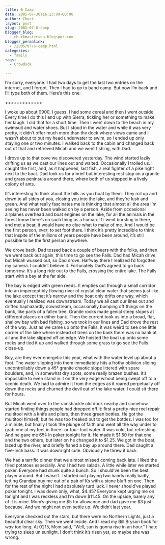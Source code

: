 ```yaml
---
title: 6 Camp
date: 2005-07-30T16:23:00+00:00
author: Chuck
layout: post
slug: 2005-07-6-camp
blogger_blog:
  - chuckmasterson.blogspot.com
blogger_permalink:
  - /2005/07/6-camp.html
categories:
  - family
tags:
  - Crowduck

---
```

I’m sorry, everyone. I had two days to get the last two entries on the
internet, and I forgot. Then I had to go to band camp. But now I’m back and
I’ll type both of them. Here’s this one:

+++++++++++++

I woke up about 0900, I guess. I had some cereal and then I went outside. Every
time I do this I end up with Sierra, tickling her or something to make her
laugh. I did that for a short time. Then I went down to the beach in my
swimsuit and water shoes. But I stood in the water and while it was very
pretty, it didn’t offer much more than the dock where views came and I wasn’t
about to put my head underwater to swim, so I ended up only staying one or two
minutes. I walked back to the cabin and changed back out of that and retrieved
Micah and we went fishing, with Dad.

I drove up to that cove we discovered yesterday. The wind started lazily
drifting us as we cast our lines out and waited. Occasionally I trolled us. I
caught the first, and, as it happened, last fish, a real fighter of a pike
right next to the boat. Dad took us for a brief but interesting rest stop on a
granite and grass peninsula around there, where both of us stepped in a lively
colony of ants.

It’s interesting to think about the hills as you boat by them. They roll up and
down to all sides of you, closing you into the lake, and they’re lush and
green. And what really fascinates me is thinking that almost all the area I’m
seeing has never been walked on by a person. Aside from occasional airplanes
overhead and boat engines on the lake, for all the animals in the forest know
there’s no such thing as a human. If I went bursting in there, and met a bear,
it would have no clue what to make of me. And I would be the first person,
_ever_, to set foot there. I think it’s pretty incredible to think that inspite
of the millions of years people have been around, it’s still possible to be the
first person anywhere.

We drove back, Dad tossed back a couple of beers with the folks, and then we
went back out again, this time to go see the Falls. Dad had Micah drive, but
Micah wussed out, so Dad drove. Halfway there I realized I’d forgotten my
camera. I couldn’t believe it. Fortunately Dad’s agreed to go back tomorrow.
It’s a long ride out to the Falls, crossing the entire lake. The Falls start
with a bay at the far side. 

The bay is edged with green reeds. It empties out through a small corridor into
an imperceptibly flowing river of crystal clear water that seems just like the
lake except that it’s narrow and the boat only drifts one way, which eventually
I realized was downstream. Today we all cast our lines out and drifted
haphazardly downstream, occasionally bumping off things on the bank, like parts
of a fallen tree. Granite rocks made genial steep slopes at different places on
either bank. Then the current took us into a broad, flat, shallow bay with bad
fishing, so we took in our lines and Dad drove the rest of the way. Just as we
came up onto the Falls, it was weird to see one little corner of the lake where
instead of trees on the bank there was no bank at all and the lake slipped off
an edge. We hoisted the boat up onto some rocks and tied it up and walked
through some grass to go see the Falls close-up. 

Boy, are they ever energetic this year, what with the water level up about a
foot. The water slipping into them immediately hits a frothy oblivion sliding
uncontrollably down a 45° granite chaotic slope littered with spare boulders,
and, in somewhat dry spots, some really brazen bushes. It’s impossible to even
stand in it on the very edge wihout being swept off to a scenic death. We had
to admire it from the edges as it roared perpetually off down the rocks and
churned the devil out of the lake water. I could sit there for hours.

But Micah went over to the ramshackle old dock nearby and somehow started
finding things people had dropped off it: first a pretty nice reel repair
multitool with a knife and pliers, then three green bottles. He got the
multitool himself, but he was too freaked out to get the bottles. I was too for
a minute, but finally I took the plunge of faith and went all the way under to
grab one at my feet in three- or four-foot water. It was cold, but refreshing.
And he gave me 65¢ in poker tonight for it. He made it $1.50 for that one and
the two others, but later on he changed it to $1.25. We got in the boat, lazed
up the river, and briefly fished a bay up around there. Dad caught a five-inch
bass. It was downright cute. Obviously he threw it back.

We had a terrific dinner that we almost missed coming back late. I liked the
fried potatoes especially. And I had two salads. A little while later we
started poker. Everyone had drunk quite a bunch. So I should’ve been the best
player around. But I wasn’t. I started out playing two hands really badly,
letting Grandpa buy me out of a pair of Ks with a stone bluff on one. Then for
the rest of the night I had absolutely turd luck. I never should’ve played
poker tonight. I was down only, what, $4.45? Everyone kept urging me on tonight
and I was reckless and I’m down $11.45. On the upside, barely any of it is
mine. Mom’s giving me $5 for allowance and dad gave me $3 just because. And we
might not even settle up. We didn’t last year.

Everyone checked out the stars, but there were no Northern Lights, just a
beautiful clear sky. Then we went inside. And I read my Bill Bryson book for
_way_ too long. At 0215, Mom said, “Well, sun is gonna rise in an hour.” I hate
trying to sleep un sunlight. I don’t think it’s risen yet, so maybe she was
wrong.
